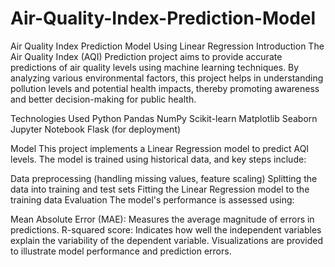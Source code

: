 # Air-Quality-Index-Prediction-Model
Air Quality Index Prediction Model Using Linear Regression
Introduction
The Air Quality Index (AQI) Prediction project aims to provide accurate predictions of air quality levels using machine learning techniques. By analyzing various environmental factors, this project helps in understanding pollution levels and potential health impacts, thereby promoting awareness and better decision-making for public health.

Technologies Used
Python
Pandas
NumPy
Scikit-learn
Matplotlib
Seaborn
Jupyter Notebook
Flask (for deployment)

Model
This project implements a Linear Regression model to predict AQI levels. The model is trained using historical data, and key steps include:

Data preprocessing (handling missing values, feature scaling)
Splitting the data into training and test sets
Fitting the Linear Regression model to the training data
Evaluation
The model's performance is assessed using:

Mean Absolute Error (MAE): Measures the average magnitude of errors in predictions.
R-squared score: Indicates how well the independent variables explain the variability of the dependent variable.
Visualizations are provided to illustrate model performance and prediction errors.
